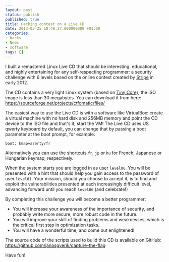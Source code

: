 ```yaml
---
layout: post
status: publish
published: true
title: Hacking contest on a Live CD
date: 2013-03-25 18:48:27.000000000 +01:00
categories:
- hacks
- News
- software
tags: []
---
```

I built a remastered Linux Live CD that should be interesting, educational, and highly entertaining for any self-respecting programmer: a security challenge with 6 levels based on the online contest created by [Stripe](https://stripe.com/blog/capture-the-flag) in early 2012.

The CD contains a very light Linux system (based on [Tiny Core](http://www.tinycorelinux.net/)), the ISO image is less than 30 megabytes. You can download it from here:
https://sourceforge.net/projects/ctfomatic/files/

The easiest way to use the Live CD is with a software like VirtualBox: create a virtual machine with no hard disk and 256MB memory and point the CD device to the ISO file and that's it, start the VM! The Live CD uses US qwerty keyboard by default, you can change that by passing a boot parameter at the boot prompt, for example:

```
boot: kmap=azerty/fr
```

Alternatively you can use the shortcuts `fr`, `jp` or `hu` for French, Japanese or Hungarian keymap, respectively.

When the system starts you are logged in as user `level00`. You will be presented with a hint that should help you gain access to the password of user `level01`. Your mission, should you choose to accept it, is to find and exploit the vulnerabilities presented at each increasingly difficult level, advancing forward until you reach `level06` (and celebrate!)

By completing this challenge you will become a better programmer:

- You will increase your awareness of the importance of security, and probably write more secure, more robust code in the future.
- You will improve your skill of finding problems and weaknesses, which is the critical first step in optimization tasks.
- You will have a wonderful time, and come out enlightened!

The source code of the scripts used to build this CD is available on GitHub:
https://github.com/janosgyerik/capture-the-flag

Have fun!
